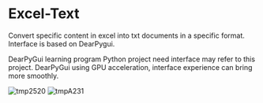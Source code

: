 # Excel-Text

Convert specific content in excel into txt documents in a specific format. Interface is based on DearPygui.

DearPyGui learning program
Python project need interface may refer to this project.
DearPyGui using GPU acceleration, interface experience can bring more smoothly.

![tmp2520](https://user-images.githubusercontent.com/55696381/202974464-2c0727c7-b517-49e8-90a6-190824f1b1ce.png)
![tmpA231](https://user-images.githubusercontent.com/55696381/202974560-afc64641-ebbd-43c7-95e6-8b0b5ad1ae44.png)

